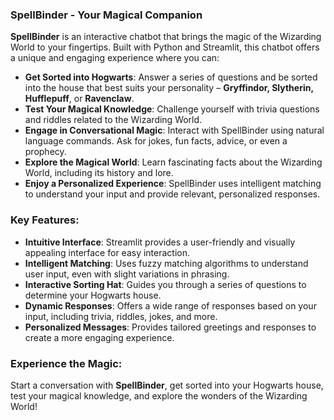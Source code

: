 ### **SpellBinder - Your Magical Companion**

**SpellBinder** is an interactive chatbot that brings the magic of the Wizarding World to your fingertips. Built with Python and Streamlit, this chatbot offers a unique and engaging experience where you can:

- **Get Sorted into Hogwarts**: Answer a series of questions and be sorted into the house that best suits your personality – **Gryffindor, Slytherin, Hufflepuff**, or **Ravenclaw**.
- **Test Your Magical Knowledge**: Challenge yourself with trivia questions and riddles related to the Wizarding World.
- **Engage in Conversational Magic**: Interact with SpellBinder using natural language commands. Ask for jokes, fun facts, advice, or even a prophecy.
- **Explore the Magical World**: Learn fascinating facts about the Wizarding World, including its history and lore.
- **Enjoy a Personalized Experience**: SpellBinder uses intelligent matching to understand your input and provide relevant, personalized responses.

### Key Features:
- **Intuitive Interface**: Streamlit provides a user-friendly and visually appealing interface for easy interaction.
- **Intelligent Matching**: Uses fuzzy matching algorithms to understand user input, even with slight variations in phrasing.
- **Interactive Sorting Hat**: Guides you through a series of questions to determine your Hogwarts house.
- **Dynamic Responses**: Offers a wide range of responses based on your input, including trivia, riddles, jokes, and more.
- **Personalized Messages**: Provides tailored greetings and responses to create a more engaging experience.

### Experience the Magic:
Start a conversation with **SpellBinder**, get sorted into your Hogwarts house, test your magical knowledge, and explore the wonders of the Wizarding World!
